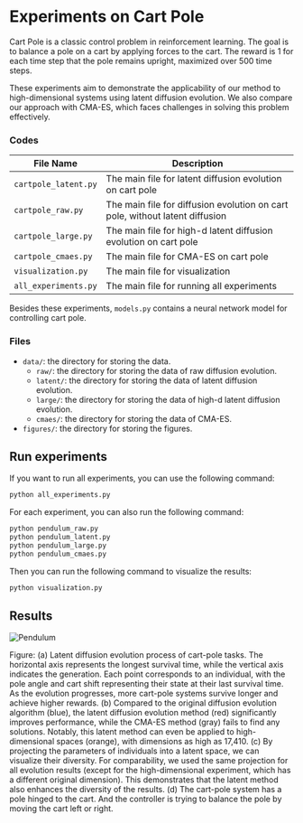 # Experiments on Cart Pole

Cart Pole is a classic control problem in reinforcement learning. The goal is to balance a pole on a cart by applying forces to the cart. The reward is 1 for each time step that the pole remains upright, maximized over 500 time steps.

These experiments aim to demonstrate the applicability of our method to high-dimensional systems using latent diffusion evolution. We also compare our approach with CMA-ES, which faces challenges in solving this problem effectively.

### Codes

| File Name | Description |
|-----------|-------------|
| `cartpole_latent.py` | The main file for latent diffusion evolution on cart pole |
| `cartpole_raw.py` | The main file for diffusion evolution on cart pole, without latent diffusion |
| `cartpole_large.py` | The main file for high-d latent diffusion evolution on cart pole |
| `cartpole_cmaes.py` | The main file for CMA-ES on cart pole |
| `visualization.py` | The main file for visualization |
| `all_experiments.py` | The main file for running all experiments |

Besides these experiments, `models.py` contains a neural network model for controlling cart pole.

### Files

- `data/`: the directory for storing the data.
    - `raw/`: the directory for storing the data of raw diffusion evolution.
    - `latent/`: the directory for storing the data of latent diffusion evolution.
    - `large/`: the directory for storing the data of high-d latent diffusion evolution.
    - `cmaes/`: the directory for storing the data of CMA-ES.
- `figures/`: the directory for storing the figures.

## Run experiments

If you want to run all experiments, you can use the following command:

```bash
python all_experiments.py
```

For each experiment, you can also run the following command:

```bash
python pendulum_raw.py
python pendulum_latent.py
python pendulum_large.py
python pendulum_cmaes.py
```

Then you can run the following command to visualize the results:

```bash
python visualization.py
```

## Results

![Pendulum](figures/Pendulum.png)

Figure: (a) Latent diffusion evolution process of cart-pole tasks. The horizontal axis represents the longest survival time, while the vertical axis indicates the generation. Each point corresponds to an individual, with the pole angle and cart shift representing their state at their last survival time. As the evolution progresses, more cart-pole systems survive longer and achieve higher rewards. (b) Compared to the original diffusion evolution algorithm (blue), the latent diffusion evolution method (red) significantly improves performance, while the CMA-ES method (gray) fails to find any solutions. Notably, this latent method can even be applied to high-dimensional spaces (orange), with dimensions as high as 17,410. (c) By projecting the parameters of individuals into a latent space, we can visualize their diversity. For comparability, we used the same projection for all evolution results (except for the high-dimensional experiment, which has a different original dimension). This demonstrates that the latent method also enhances the diversity of the results. (d) The cart-pole system has a pole hinged to the cart. And the controller is trying to balance the pole by moving the cart left or right.